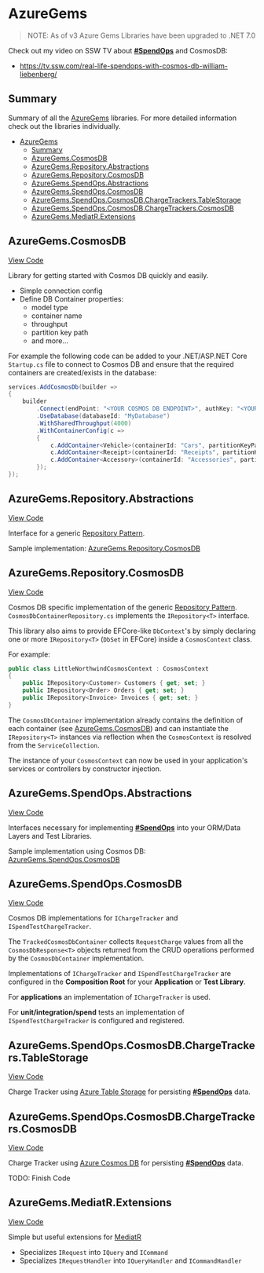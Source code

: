 # AzureGems

> NOTE: As of v3 Azure Gems Libraries have been upgraded to .NET 7.0

Check out my video on SSW TV about [**#SpendOps**](https://azuregems.io/spendops-with-azure-cosmos-db/) and CosmosDB: 
- https://tv.ssw.com/real-life-spendops-with-cosmos-db-william-liebenberg/ 

## Summary

Summary of all the [AzureGems](https://azuregems.io) libraries. For more detailed information check out the libraries individually.

- [AzureGems](#azuregems)
  - [Summary](#summary)
  - [AzureGems.CosmosDB](#azuregemscosmosdb)
  - [AzureGems.Repository.Abstractions](#azuregemsrepositoryabstractions)
  - [AzureGems.Repository.CosmosDB](#azuregemsrepositorycosmosdb)
  - [AzureGems.SpendOps.Abstractions](#azuregemsspendopsabstractions)
  - [AzureGems.SpendOps.CosmosDB](#azuregemsspendopscosmosdb)
  - [AzureGems.SpendOps.CosmosDB.ChargeTrackers.TableStorage](#azuregemsspendopscosmosdbchargetrackerstablestorage)
  - [AzureGems.SpendOps.CosmosDB.ChargeTrackers.CosmosDB](#azuregemsspendopscosmosdbchargetrackerscosmosdb)
  - [AzureGems.MediatR.Extensions](#azuregemsmediatrextensions)

## AzureGems.CosmosDB

[View Code](https://github.com/william-liebenberg/AzureGems/tree/master/AzureGems.CosmosDB)

Library for getting started with Cosmos DB quickly and easily.

* Simple connection config
* Define DB Container properties:
  * model type
  * container name
  * throughput
  * partition key path
  * and more...

For example the following code can be added to your .NET/ASP.NET Core `Startup.cs` file to connect to Cosmos DB and ensure that the required containers are created/exists in the database:

```csharp
services.AddCosmosDb(builder =>
{
	builder
		.Connect(endPoint: "<YOUR COSMOS DB ENDPOINT>", authKey: "<YOUR COSMOSDB AUTHKEY>")
		.UseDatabase(databaseId: "MyDatabase")
		.WithSharedThroughput(4000)
		.WithContainerConfig(c =>
		{
			c.AddContainer<Vehicle>(containerId: "Cars", partitionKeyPath: "/brand", queryByDiscriminator: false, throughput: 20000);
			c.AddContainer<Receipt>(containerId: "Receipts", partitionKeyPath: "/id");
			c.AddContainer<Accessory>(containerId: "Accessories", partitionKeyPath: "/category");
		});
});
```

## AzureGems.Repository.Abstractions

[View Code](https://github.com/william-liebenberg/AzureGems/tree/master/AzureGems.Repository.Abstractions)

Interface for a generic [Repository Pattern](https://deviq.com/repository-pattern/).

Sample implementation: [AzureGems.Repository.CosmosDB](https://github.com/william-liebenberg/AzureGems/tree/master/AzureGems.Repository.CosmosDB)

## AzureGems.Repository.CosmosDB

[View Code](https://github.com/william-liebenberg/AzureGems/tree/master/AzureGems.Repository.CosmosDB)

Cosmos DB specific implementation of the generic [Repository Pattern](https://deviq.com/repository-pattern/). `CosmosDbContainerRepository.cs` implements the `IRepository<T>` interface.

This library also aims to provide EFCore-like `DbContext`'s by simply declaring one or more `IRepository<T>` (`DbSet` in EFCore) inside a `CosmosContext` class.

For example:

```csharp
public class LittleNorthwindCosmosContext : CosmosContext
{
    public IRepository<Customer> Customers { get; set; }
    public IRepository<Order> Orders { get; set; }
    public IRepository<Invoice> Invoices { get; set; }
}
```

The `CosmosDbContainer` implementation already contains the definition of each container (see [AzureGems.CosmosDB](#AzureGemsCosmosDB)) and can instantiate the `IRepository<T>` instances via reflection when the `CosmosContext` is resolved from the `ServiceCollection`.

The instance of your `CosmosContext` can now be used in your application's services or controllers by constructor injection.

## AzureGems.SpendOps.Abstractions

[View Code](https://github.com/william-liebenberg/AzureGems/tree/master/AzureGems.SpendOps.Abstractions)

Interfaces necessary for implementing [**#SpendOps**](https://azuregems.io/spendops-with-azure-cosmos-db/) into your ORM/Data Layers and Test Libraries.

Sample implementation using Cosmos DB: [AzureGems.SpendOps.CosmosDB](https://github.com/william-liebenberg/AzureGems/tree/master/AzureGems.SpendOps.CosmosDB)

## AzureGems.SpendOps.CosmosDB

[View Code](https://github.com/william-liebenberg/AzureGems/tree/master/AzureGems.SpendOps.CosmosDB)

Cosmos DB implementations for `IChargeTracker` and `ISpendTestChargeTracker`.

The `TrackedCosmosDbContainer` collects `RequestCharge` values from all the `CosmosDbResponse<T>` objects returned from the CRUD operations performed by the `CosmosDbContainer` implementation.

Implementations of `IChargeTracker` and `ISpendTestChargeTracker` are configured in the **Composition Root** for your **Application** or **Test Library**.

For **applications** an implementation of `IChargeTracker` is used.

For **unit/integration/spend** tests an implementation of `ISpendTestChargeTracker` is configured and registered.

## AzureGems.SpendOps.CosmosDB.ChargeTrackers.TableStorage

[View Code](https://github.com/william-liebenberg/AzureGems/tree/master/AzureGems.SpendOps.CosmosDB.ChargeTrackers.TableStorage)

Charge Tracker using [Azure Table Storage](https://azure.microsoft.com/en-us/services/storage/tables/) for persisting [**#SpendOps**](https://azuregems.io/spendops-with-azure-cosmos-db/) data.

## AzureGems.SpendOps.CosmosDB.ChargeTrackers.CosmosDB

[View Code](https://github.com/william-liebenberg/AzureGems/)

Charge Tracker using [Azure Cosmos DB](https://azure.microsoft.com/en-us/services/cosmos-db/) for persisting [**#SpendOps**](https://azuregems.io/spendops-with-azure-cosmos-db/) data.

TODO: Finish Code

## AzureGems.MediatR.Extensions

[View Code](https://github.com/william-liebenberg/AzureGems/tree/master/AzureGems.MediatR.Extensions)

Simple but useful extensions for [MediatR](https://github.com/jbogard/MediatR)

- Specializes `IRequest` into `IQuery` and `ICommand`
- Specializes `IRequestHandler` into `IQueryHandler` and `ICommandHandler`
